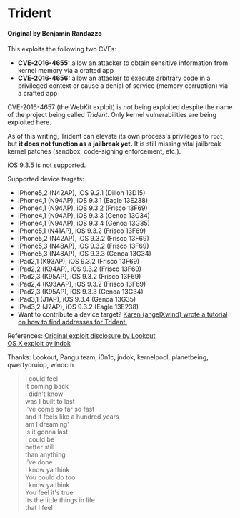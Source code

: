 # Trident
#### Original by Benjamin Randazzo

This exploits the following two CVEs:
* **CVE-2016-4655:** allow an attacker to obtain sensitive information from kernel memory via a crafted app
* **CVE-2016-4656:** allow an attacker to execute arbitrary code in a privileged context or cause a denial of service (memory corruption) via a crafted app

CVE-2016-4657 (the WebKit exploit) is *not* being exploited despite the name of the project being called *Trident*. Only kernel vulnerabilities are being exploited here.

As of this writing, Trident can elevate its own process's privileges to `root`, but **it does not function as a jailbreak yet.** It is still missing vital jailbreak kernel patches (sandbox, code-signing enforcement, etc.).

iOS 9.3.5 is not supported.

Supported device targets:
* iPhone5,2 (N42AP), iOS 9.2.1 (Dillon 13D15)
* iPhone4,1 (N94AP), iOS 9.3.1 (Eagle 13E238)
* iPhone4,1 (N94AP), iOS 9.3.2 (Frisco 13F69)
* iPhone4,1 (N94AP), iOS 9.3.3 (Genoa 13G34)
* iPhone4,1 (N94AP), iOS 9.3.4 (Genoa 13G35)
* iPhone5,1 (N41AP), iOS 9.3.2 (Frisco 13F69)
* iPhone5,2 (N42AP), iOS 9.3.2 (Frisco 13F69)
* iPhone5,3 (N48AP), iOS 9.3.2 (Frisco 13F69)
* iPhone5,3 (N48AP), iOS 9.3.3 (Genoa 13G34)
* iPad2,1 (K93AP), iOS 9.3.2 (Frisco 13F69)
* iPad2,2 (K94AP), iOS 9.3.2 (Frisco 13F69)
* iPad2,3 (K95AP), iOS 9.3.2 (Frisco 13F69)
* iPad2,4 (K93AAP), iOS 9.3.2 (Frisco 13F69)
* iPad2,3 (K95AP), iOS 9.3.3 (Genoa 13G34)
* iPad3,1 (J1AP), iOS 9.3.4 (Genoa 13G35)
* iPad3,2 (J2AP), iOS 9.3.2 (Eagle 13E238)
* Want to contribute a device target? [Karen (angelXwind) wrote a tutorial on how to find addresses for Trident.](https://angelxwind.net/?page/trident-address-tutorial)

References:
[Original exploit disclosure by Lookout](http://info.lookout.com/rs/051-ESQ-475/images/lookout-pegasus-technical-analysis.pdf)  
[OS X exploit by jndok](https://jndok.github.io/2016/10/04/pegasus-writeup/)

Thanks: Lookout, Pangu team, i0n1c, jndok, kernelpool, planetbeing, qwertyoruiop, winocm
  
> I could feel  
> it coming back  
> I didn't know  
> was I built to last  
> I've come so far so fast  
> and it feels like a hundred years  
> am I dreaming'  
> is it gonna last  
> I could be  
> better still  
> than anything  
> I've done  
> I know ya think  
> You could do too  
> I know ya think  
> You feel it's true  
> Its the little things in life  
> that I feel
